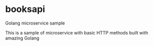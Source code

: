 # booksapi
Golang microservice sample

This is a sample of microservice with basic HTTP methods built with amazing Golang
